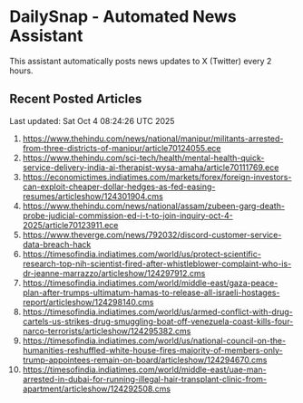 # DailySnap - Automated News Assistant

This assistant automatically posts news updates to X (Twitter) every 2 hours.

## Recent Posted Articles

Last updated: Sat Oct  4 08:24:26 UTC 2025

1. https://www.thehindu.com/news/national/manipur/militants-arrested-from-three-districts-of-manipur/article70124055.ece
2. https://www.thehindu.com/sci-tech/health/mental-health-quick-service-delivery-india-ai-therapist-wysa-amaha/article70111769.ece
3. https://economictimes.indiatimes.com/markets/forex/foreign-investors-can-exploit-cheaper-dollar-hedges-as-fed-easing-resumes/articleshow/124301904.cms
4. https://www.thehindu.com/news/national/assam/zubeen-garg-death-probe-judicial-commission-ed-i-t-to-join-inquiry-oct-4-2025/article70123911.ece
5. https://www.theverge.com/news/792032/discord-customer-service-data-breach-hack
6. https://timesofindia.indiatimes.com/world/us/protect-scientific-research-top-nih-scientist-fired-after-whistleblower-complaint-who-is-dr-jeanne-marrazzo/articleshow/124297912.cms
7. https://timesofindia.indiatimes.com/world/middle-east/gaza-peace-plan-after-trumps-ultimatum-hamas-to-release-all-israeli-hostages-report/articleshow/124298140.cms
8. https://timesofindia.indiatimes.com/world/us/armed-conflict-with-drug-cartels-us-strikes-drug-smuggling-boat-off-venezuela-coast-kills-four-narco-terrorists/articleshow/124295382.cms
9. https://timesofindia.indiatimes.com/world/us/national-council-on-the-humanities-reshuffled-white-house-fires-majority-of-members-only-trump-appointees-remain-on-board/articleshow/124294670.cms
10. https://timesofindia.indiatimes.com/world/middle-east/uae-man-arrested-in-dubai-for-running-illegal-hair-transplant-clinic-from-apartment/articleshow/124292508.cms
